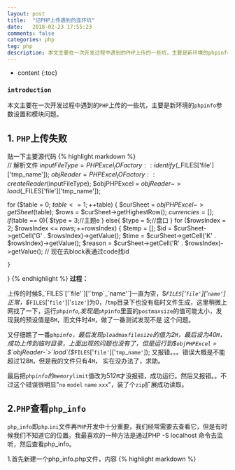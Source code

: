 ```yaml
---
layout: post
title:  "记PHP上传遇到的连环坑"
date:   2018-02-23 17:55:23
comments: false
categories: php
tag: php
description: 本文主要在一次开发过程中遇到的PHP上传的一些坑，主要是新环境的phpinfo参数设置和模块问题                                                         
---
```

* content
{:toc}
### `introduction`

本文主要在一次开发过程中遇到的`PHP`上传的一些坑，主要是新环境的`phpinfo`参数设置和模块问题。  

## 1. `PHP`上传失败
贴一下主要源代码
{% highlight markdown %}  
// 解析文件
$inputFileType = PHPExcel_IOFactory::identify($_FILES['file']['tmp_name']);
$objReader = PHPExcel_IOFactory::createReader($inputFileType);
$objPHPExcel = $objReader->load($_FILES['file']['tmp_name']);

for ($table = 0; $table <= 1; ++$table) {
	$curSheet = $objPHPExcel->getSheet($table);
	$rows = $curSheet->getHighestRow();
	$currencies = [];
	if ($table == 0){
		$type = 3;//主题e
	}
	else{
		$type = 5;//盘口
	}
	for ($rowsIndex = 2; $rowsIndex <= $rows; ++$rowsIndex) {
		$temp = [];
		$id = $curSheet->getCell('G' . $rowsIndex)->getValue();
		$time = $curSheet->getCell('K' . $rowsIndex)->getValue();
		$reason = $curSheet->getCell('R' . $rowsIndex)->getValue();
		// 现在去block表通过code找id

	}
}
{% endhighlight %} 
**过程：**

上传的时候$_`FILES`['`file'`]['`tmp`_`name'`]一直为空，$_`FILES`['`file'`]['`name'`]正常，$_`FILES`['`file'`]['`size'`]为0，/`tmp`目录下也没有临时文件生成，这里稍微上网找了一下，运行`php`_`info`,发现是`php`_`info`里面的`post`_`max`_`size`的值可能太小，发现我的预设值是8`M`，而文件时4`M`，做了一番测试发现不是
这个问题。

又仔细瞧了一番`php`_`info`，最后发现`pload`_`max`_`filesize`的值为2`M`，最后设为40`M`，成功上传到临时目录，上面出现的问题也没有了，但是运行到$`objPHPExcel` = $`objReader-`>`load`($_`FILES`['`file'`]['`tmp`_`name'`]);     又报错。。。错误大概是不能超过128`M`，但是我的文件只有4`M`，
实在没办法了，求助。

最后把`php`_`info`的`memory`_`limit`值改为512`M`才没报错，成功运行。然后又报错。。不过这个错误很明显"`no` `model` `name` `xxx`"，装了个`zip`扩展成功读取。



## 2.`PHP`查看`php`_`info`
`php`_`info`即`php`.`ini`文件再`PHP`开发中十分重要，我们经常需要去查看它，但是有时候我们不知道它的位置。我最喜欢的一种方法是通过PHP -S localhost  命令去监听，然后查看php_info。

1.首先新建一个php_info.php文件，内容
{% highlight markdown %} 
 <?php
phpinfo();
{% endhighlight %} 

2.当前目录运行`PHP` -`S` `localhost`

3.浏览器访问`localhost`

